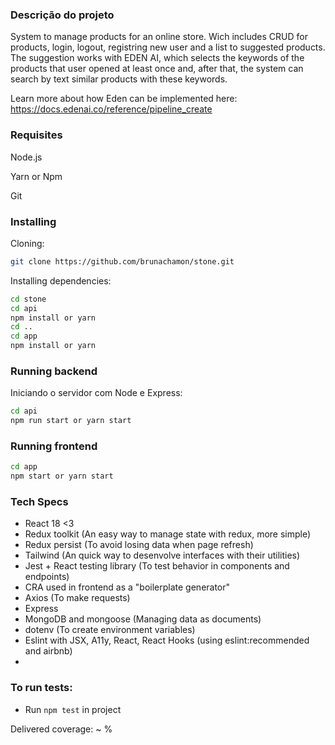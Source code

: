 ### Descrição do projeto

System to manage products for an online store.
Wich includes CRUD for products, login, logout, registring new user and a list to suggested products.
The suggestion works with EDEN AI, which selects the keywords of the products that user opened at least once and,
after that, the system can search by text similar products with these keywords.

Learn more about how Eden can be implemented here: https://docs.edenai.co/reference/pipeline_create

### Requisites

Node.js

Yarn or Npm

Git

### Installing

Cloning:

```bash
git clone https://github.com/brunachamon/stone.git
```

Installing dependencies:

```bash
cd stone
cd api
npm install or yarn
cd ..
cd app
npm install or yarn
```

### Running backend

Iniciando o servidor com Node e Express:

```bash
cd api
npm run start or yarn start
```

### Running frontend

```bash
cd app
npm start or yarn start
```

### Tech Specs

- React 18 <3
- Redux toolkit (An easy way to manage state with redux, more simple)
- Redux persist (To avoid losing data when page refresh)
- Tailwind (An quick way to desenvolve interfaces with their utilities)
- Jest + React testing library (To test behavior in components and endpoints)
- CRA used in frontend as a "boilerplate generator"
- Axios (To make requests)
- Express
- MongoDB and mongoose (Managing data as documents)
- dotenv (To create environment variables)
- Eslint with JSX, A11y, React, React Hooks (using eslint:recommended and airbnb)
-

### To run tests:

- Run `npm test` in project

Delivered coverage: ~ %

